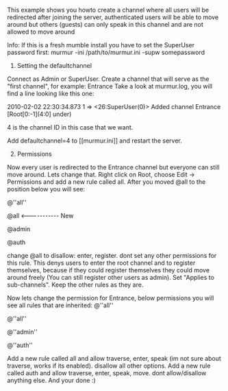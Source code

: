 
This example shows you howto create a channel where all users will be redirected after joining the server, authenticated users will be able to move around but others (guests) can only speak in this channel and are not allowed to move around

Info:
If this is a fresh mumble install you have to set the SuperUser password first:
murmur -ini /path/to/murmur.ini -supw somepassword



1. Setting the defaultchannel

Connect as Admin or SuperUser.
Create a channel that will serve as the "first channel", for example: Entrance
Take a look at murmur.log, you will find a line looking like this one:

<W>2010-02-02 22:30:34.873 1 => <26:SuperUser(0)> Added channel Entrance [Root[0:-1](4:0] under)

4 is the channel ID in this case that we want.

Add defaultchannel=4 to [[murmur.ini]] and restart the server.



2. Permissions

Now every user is redirected to the Entrance channel but everyone can still move around. Lets change that.
Right click on Root, choose Edit -> Permissions and add a new rule called all.
After you moved @all to the position below you will see:

@''all''

@all   <----------- New

@admin

@auth


change @all to disallow: enter, register. dont set any other permissions for this rule. This denys users to enter the root channel and to register themselves, because if they could register themselves they could move around freely (You can still register other users as admin).
Set "Applies to sub-channels".
Keep the other rules as they are.

Now lets change the permission for Entrance, below permissions you will see all rules that are inherited:
@''all''

@''all''

@''admin''

@''auth''

Add a new rule called all and allow traverse, enter, speak (im not sure about traverse, works if its enabled). disallow all other options.
Add a new rule called auth and allow traverse, enter, speak, move. dont allow/disallow anything else.
And your done :)



